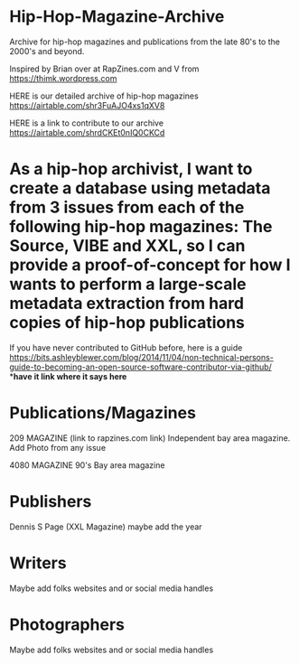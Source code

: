 # Hip-Hop-Magazine-Archive
Archive for hip-hop magazines and publications from the late 80's to the 2000's and beyond.

Inspired by Brian over at RapZines.com and V from https://thimk.wordpress.com

HERE is our detailed archive of hip-hop magazines 
https://airtable.com/shr3FuAJO4xs1qXV8

HERE is a link to contribute to our archive
https://airtable.com/shrdCKEt0nIQ0CKCd


# As a hip-hop archivist, I want to create a database using metadata from 3 issues from each of the following hip-hop magazines: The Source, VIBE and XXL, so I can provide a proof-of-concept for how I wants to perform a large-scale metadata extraction from hard copies of hip-hop publications

If you have never contributed to GitHub before, here is a guide https://bits.ashleyblewer.com/blog/2014/11/04/non-technical-persons-guide-to-becoming-an-open-source-software-contributor-via-github/ ***have it link where it says here** 


# Publications/Magazines
209 MAGAZINE (link to rapzines.com link) Independent bay area magazine. Add Photo from any issue

4080 MAGAZINE 90's Bay area magazine

# Publishers
Dennis S Page (XXL Magazine) maybe add the year 
# Writers 
Maybe add folks websites and or social media handles
# Photographers
Maybe add folks websites and or social media handles
